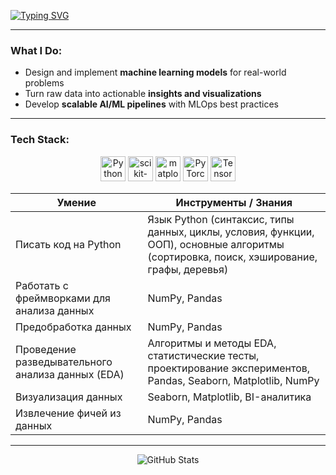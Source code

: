 [![Typing SVG](https://readme-typing-svg.demolab.com?font=Fira+Code&pause=1000&repeat=false&width=435&lines=ML+Engineer+%7C+Data+Scientist)](https://git.io/typing-svg)


---

###  What I Do:
- Design and implement **machine learning models** for real-world problems
- Turn raw data into actionable **insights and visualizations**
- Develop **scalable AI/ML pipelines** with MLOps best practices

---

###  Tech Stack:

<div align="center">
  <img src="https://cdn.jsdelivr.net/gh/devicons/devicon/icons/python/python-original.svg"  alt="Python" width="40" height="40"/>
  <img src="https://cdn.jsdelivr.net/gh/devicons/devicon/icons/scikitlearn/scikitlearn-original.svg"  alt="scikit-learn" width="40" height="40"/>
  <img src="https://cdn.jsdelivr.net/gh/devicons/devicon/icons/matplotlib/matplotlib-original.svg"  alt="matplotlib" width="40" height="40"/>
  <img src="https://cdn.jsdelivr.net/gh/devicons/devicon/icons/pytorch/pytorch-original.svg"  alt="PyTorch" width="40" height="40"/>
  <img src="https://cdn.jsdelivr.net/gh/devicons/devicon/icons/tensorflow/tensorflow-original.svg"  alt="TensorFlow" width="40" height="40"/>

| Умение | Инструменты / Знания |
|--------|----------------------|
| Писать код на Python | Язык Python (синтаксис, типы данных, циклы, условия, функции, ООП), основные алгоритмы (сортировка, поиск, хэширование, графы, деревья) |
| Работать с фреймворками для анализа данных | NumPy, Pandas |
| Предобработка данных | NumPy, Pandas |
| Проведение разведывательного анализа данных (EDA) | Алгоритмы и методы EDA, статистические тесты, проектирование экспериментов, Pandas, Seaborn, Matplotlib, NumPy |
| Визуализация данных | Seaborn, Matplotlib, BI-аналитика |
| Извлечение фичей из данных | NumPy, Pandas |

---

  ![GitHub Stats](https://github-readme-stats.vercel.app/api?username=maatvej&show_icons=true&theme=synthwave)
</div>
